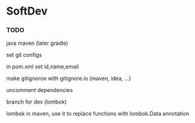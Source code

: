 # SoftDev
### TODO
java maven (later gradle)

set git configs

in pom.xml set id,name,email

make gitignoroe with gitignore.io (maven, idea, ...)

uncomment dependencies

branch for dev (lombok)

lombok in maven, use it to replace functions with lombok.Data annotation